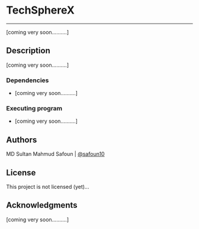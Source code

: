 # TechSphereX
<hr>

[coming very soon..........]

## Description

[coming very soon..........]

### Dependencies

* [coming very soon..........]

### Executing program

* [coming very soon..........]

## Authors

MD Sultan Mahmud Safoun | [@safoun10](https://github.com/safoun10)


## License

This project is not licensed (yet)...

## Acknowledgments

[coming very soon..........]
